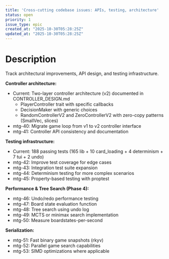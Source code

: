 ```yaml
---
title: 'Cross-cutting codebase issues: APIs, testing, architecture'
status: open
priority: 1
issue_type: epic
created_at: "2025-10-30T05:28:25Z"
updated_at: "2025-10-30T05:28:25Z"
---
```


# Description

Track architectural improvements, API design, and testing infrastructure.

**Controller architecture:**
- Current: Two-layer controller architecture (v2) documented in CONTROLLER_DESIGN.md
  - PlayerController trait with specific callbacks
  - DecisionMaker with generic choices
  - RandomControllerV2 and ZeroControllerV2 with zero-copy patterns (SmallVec, slices)
- mtg-40: Migrate game loop from v1 to v2 controller interface
- mtg-41: Controller API consistency and documentation

**Testing infrastructure:**
- Current: 188 passing tests (165 lib + 10 card_loading + 4 determinism + 7 tui + 2 undo)
- mtg-42: Improve test coverage for edge cases
- mtg-43: Integration test suite expansion
- mtg-44: Determinism testing for more complex scenarios
- mtg-45: Property-based testing with proptest

**Performance & Tree Search (Phase 4):**
- mtg-46: Undo/redo performance testing
- mtg-47: Board state evaluation function
- mtg-48: Tree search using undo log
- mtg-49: MCTS or minimax search implementation
- mtg-50: Measure boardstates-per-second

**Serialization:**
- mtg-51: Fast binary game snapshots (rkyv)
- mtg-52: Parallel game search capabilities
- mtg-53: SIMD optimizations where applicable
